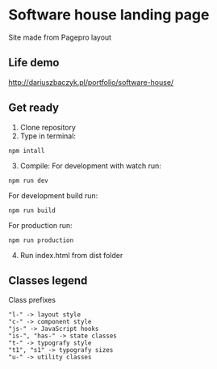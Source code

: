 # Software house landing page
Site made from Pagepro layout

## Life demo
http://dariuszbaczyk.pl/portfolio/software-house/

## Get ready
1. Clone repository
2. Type in terminal:
```
npm intall
```
3. Compile:
For development with watch run:
```
npm run dev
```

For development build run:
```
npm run build
```

For production run:
```
npm run production
```
4. Run index.html from dist folder

## Classes legend

Class prefixes

```
"l-" -> layout style
"c-" -> component style
"js-" -> JavaScript hooks
"is-", "has-" -> state classes
"t-" -> typografy style
"t1", "s1" -> typografy sizes
"u-" -> utility classes
```
